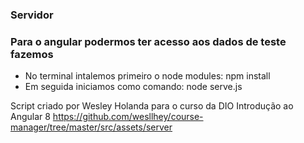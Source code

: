 ### Servidor

### Para o angular podermos ter acesso aos dados de teste fazemos

- No terminal intalemos primeiro o node modules: npm install
- Em seguida iniciamos como comando: node serve.js

Script criado por Wesley Holanda para o curso da DIO Introdução ao Angular 8
https://github.com/wesllhey/course-manager/tree/master/src/assets/server


